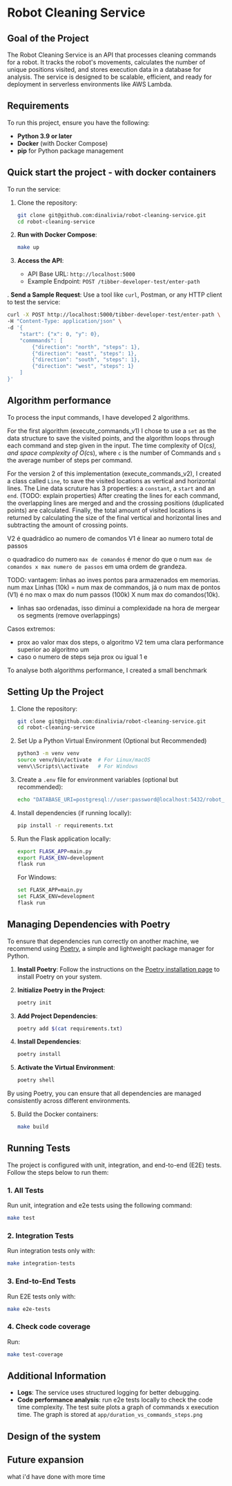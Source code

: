 # Robot Cleaning Service

## Goal of the Project
The Robot Cleaning Service is an API that processes cleaning commands for a robot. It tracks the robot's movements, calculates the number of unique positions visited, and stores execution data in a database for analysis. The service is designed to be scalable, efficient, and ready for deployment in serverless environments like AWS Lambda.

## Requirements
To run this project, ensure you have the following:

- **Python 3.9 or later**
- **Docker** (with Docker Compose)
- **pip** for Python package management

## Quick start the project - with docker containers

To run the service:

1. Clone the repository:
   ```bash
   git clone git@github.com:dinalivia/robot-cleaning-service.git
   cd robot-cleaning-service
   ```

2. **Run with Docker Compose**:
   ```bash
   make up
   ```

3. **Access the API**:
   - API Base URL: `http://localhost:5000`
   - Example Endpoint: `POST /tibber-developer-test/enter-path`

. **Send a Sample Request**:
   Use a tool like `curl`, Postman, or any HTTP client to test the service:
   ```bash
   curl -X POST http://localhost:5000/tibber-developer-test/enter-path \
   -H "Content-Type: application/json" \
   -d '{
       "start": {"x": 0, "y": 0},
       "commmands": [
           {"direction": "north", "steps": 1},
           {"direction": "east", "steps": 1},
           {"direction": "south", "steps": 1},
           {"direction": "west", "steps": 1}
       ]
   }'
   ```

## Algorithm performance

To process the input commands, I have developed 2 algorithms. 

For the first algorithm (execute_commands_v1) I chose to use a `set` as the data structure to save the visited points, and the algorithm loops through each command and step given in the input. The time complexity of O(c*s), and space complexity of O(c*s), where `c` is the number of Commands and `s` the average number of steps per command. 

For the version 2 of this implementation (execute_commands_v2), I created a class called `Line`, to save the visited locations as vertical and horizontal lines. The Line data scruture has 3 properties: a `constant`, a `start` and an `end`. (TODO: explain properties)
After creating the lines for each command, the overlapping lines are merged and and the crossing positions (duplicated points) are calculated. Finally, the total amount of visited locations is returned by calculating the size of the final vertical and horizontal lines and subtracting the amount of crossing points.

V2 é quadrádico ao numero de comandos 
V1 é linear ao numero total de passos

o quadradico do numero `max de comandos` é menor do que o num `max de comandos x max numero de passos` em uma ordem de grandeza.

TODO:
vantagem: linhas ao inves pontos para armazenados em memorias. num max Linhas (10k) = num max de commandos, já o num max de pontos (V1) é no max o max do num passos (100k) X num max do comandos(10k). 
- linhas sao ordenadas, isso diminui a complexidade na hora de mergear os segments (remove overlappings)

Casos extremos:
- prox ao valor max dos steps, o algoritmo V2 tem uma clara performance superior ao algoritmo um
- caso o numero de steps seja prox ou igual 1 e 


<!-- The advantage of using lines instead of unique points (as in V1) is that I can process the distances (steps) and avoid a nested loop to process the input, reducing the time and space complexity on the average execution. -->

To analyse both algorithms performance, I created a small benchmark 


## Setting Up the Project 

1. Clone the repository:
   ```bash
   git clone git@github.com:dinalivia/robot-cleaning-service.git
   cd robot-cleaning-service
   ```

2. Set Up a Python Virtual Environment (Optional but Recommended)
   ```bash
   python3 -m venv venv
   source venv/bin/activate  # For Linux/macOS
   venv\\Scripts\\activate   # For Windows
   ```

3. Create a `.env` file for environment variables (optional but recommended):
   ```bash
   echo "DATABASE_URI=postgresql://user:password@localhost:5432/robot_service" > .env
   ```

4. Install dependencies (if running locally):
   ```bash
   pip install -r requirements.txt
   ```

5. Run the Flask application locally:
   ```bash
   export FLASK_APP=main.py
   export FLASK_ENV=development
   flask run
   ```
   For Windows:
   ```bash
   set FLASK_APP=main.py
   set FLASK_ENV=development
   flask run
   ```

## Managing Dependencies with Poetry

To ensure that dependencies run correctly on another machine, we recommend using [Poetry](https://python-poetry.org/), a simple and lightweight package manager for Python.

1. **Install Poetry**:
   Follow the instructions on the [Poetry installation page](https://python-poetry.org/docs/#installation) to install Poetry on your system.

2. **Initialize Poetry in the Project**:
   ```bash
   poetry init
   ```

3. **Add Project Dependencies**:
   ```bash
   poetry add $(cat requirements.txt)
   ```

4. **Install Dependencies**:
   ```bash
   poetry install
   ```

5. **Activate the Virtual Environment**:
   ```bash
   poetry shell
   ```

By using Poetry, you can ensure that all dependencies are managed consistently across different environments.

5. Build the Docker containers:
   ```bash
   make build
   ```


## Running Tests
The project is configured with unit, integration, and end-to-end (E2E) tests. Follow the steps below to run them:

### 1. All Tests 
Run unit, integration and e2e tests using the following command:
```bash
make test
```

### 2. Integration Tests
Run integration tests only with:
```bash
make integration-tests
```

### 3. End-to-End Tests
Run E2E tests only with:
```bash
make e2e-tests
```

### 4. Check code coverage
Run:
```bash
make test-coverage
```

## Additional Information
- **Logs**: The service uses structured logging for better debugging.
- **Code performance analysis**: run e2e tests locally to check the code time complexity. The test suite plots a graph of commands x execution time. The graph is stored at `app/duration_vs_commands_steps.png`


## Design of the system

## Future expansion 
what i'd have done with more time
